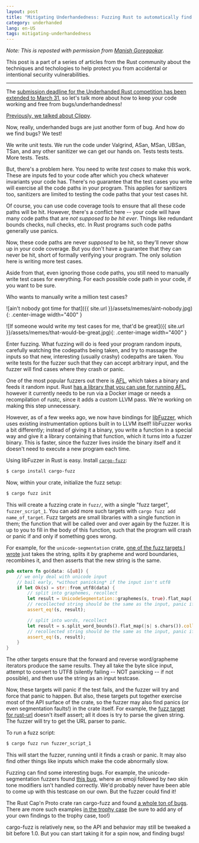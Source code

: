 ```yaml
---
layout: post
title: "Mitigating Underhandedness: Fuzzing Rust to automatically find bugs"
category: underhanded
lang: en-US
tags: mitigating-underhandedness
---
```


_Note: This is reposted with permission from [Manish Goregaokar]._

This post is a part of a series of articles from the Rust community about the
techniques and techologies to help protect you from accidental or intentional
security vulnerabilities.

 [Manish Goregaokar]: http://manishearth.github.io/blog/2017/03/02/mitigating-underhandedness-fuzzing-your-code/

---

The [submission deadline for the Underhanded Rust competition has been extended
to March 31][submit], so let's talk more about how to keep your code working
and free from bugs/underhandedness!

[Previously, we talked about Clippy][post-prev].


 [submit]: https://underhanded.rs/blog/2017/02/28/extending-submission-deadline.en-US.html
 [post-prev]: http://manishearth.github.io/blog/2017/01/21/mitigating-underhandedness-clippy/

Now, really, underhanded bugs are just another form of bug. And how do we find bugs? We test!

We write unit tests. We run the code under Valgrind, ASan, MSan, UBSan, TSan, and any other sanitizer
we can get our hands on. Tests tests tests. More tests. Tests.

But, there's a problem here. You need to write _test cases_ to make this work. These are inputs
fed to your code after which you check whatever invariants your code has. There's
no guarantee that the test cases you write will exercise all the code paths in your
program. This applies for sanitizers too, sanitizers are limited to testing the code paths
that your test cases hit.

Of course, you can use code coverage tools to ensure that all these code paths will be hit.
However, there's a conflict here -- your code will have many code paths that are
_not supposed to be hit ever_. Things like redundant bounds checks, null checks, etc.
In Rust programs such code paths generally use panics.

Now, these code paths are never _supposed_ to be hit, so they'll never show up in your
code coverage. But you don't have a guarantee that they can never be hit, short
of formally verifying your program. The only solution here is writing more test cases.

Aside from that, even ignoring those code paths, you still need to manually write
test cases for everything. For each possible code path in your code, if you want to
be sure.

Who wants to manually write a million test cases?

![ain't nobody got time for that]({{ site.url }}/assets/memes/aint-nobody.jpg){: .center-image width="400" }

![If someone would write my test cases for me, that'd be great]({{ site.url }}/assets/memes/that-would-be-great.jpg){: .center-image width="400" }

Enter fuzzing. What fuzzing will do is feed your program random inputs, carefully watching the
codepaths being taken, and try to massage the inputs so that new, interesting (usually crashy)
codepaths are taken. You write tests for the fuzzer such that they can accept arbitrary input, and
the fuzzer will find cases where they crash or panic.

One of the most popular fuzzers out there is [AFL][afl], which takes a binary and feeds it random
input. Rust [has a library that you can use for running AFL][afl.rs], however it currently needs
to be run via a Docker image or needs a recompilation of rustc, since it adds a custom LLVM pass.
We're working on making this step unnecessary.

However, as of a few weeks ago, we now have bindings for [libFuzzer], which uses existing
instrumentation options built in to LLVM itself! libFuzzer works a bit differently; instead
of giving it a binary, you write a function in a special way and give it a library containing
that function, which it turns into a fuzzer binary. This is faster, since the fuzzer lives
inside the binary itself and it doesn't need to execute a new program each time.

Using libFuzzer in Rust is easy. Install [`cargo-fuzz`][cargo-fuzz]:

 [afl]: http://lcamtuf.coredump.cx/afl/
 [afl.rs]: https://github.com/rust-fuzz/afl.rs
 [libFuzzer]: http://llvm.org/docs/LibFuzzer.html
 [cargo-fuzz]: https://github.com/rust-fuzz/cargo-fuzz

```sh
$ cargo install cargo-fuzz
```

Now, within your crate, initialize the fuzz setup:

```sh
$ cargo fuzz init
```

This will create a fuzzing crate in `fuzz/`, with a single "fuzz target", `fuzzer_script_1`.
You can add more such targets with `cargo fuzz add name_of_target`. Fuzz targets are small libraries
with a single function in them; the function that will be called over and over again by the fuzzer.
It is up to you to fill in the body of this function, such that the program will crash or panic
if and only if something goes wrong.

For example, for the `unicode-segmentation` crate, [one of the fuzz targets I wrote][unifuzz] just
takes the string, splits it by grapheme and word boundaries, recombines it, and then asserts that
the new string is the same.

```rust
pub extern fn go(data: &[u8]) {
    // we only deal with unicode input
    // bail early, *without panicking* if the input isn't utf8
    if let Ok(s) = str::from_utf8(data) {
        // split into graphemes, recollect
        let result = UnicodeSegmentation::graphemes(s, true).flat_map(|s| s.chars()).collect::<String>();
        // recollected string should be the same as the input, panic if not
        assert_eq!(s, result);

        // split into words, recollect
        let result = s.split_word_bounds().flat_map(|s| s.chars()).collect::<String>();
        // recollected string should be the same as the input, panic if not
        assert_eq!(s, result);
    }
}
```

The other targets ensure that the forward and reverse word/grapheme
iterators produce the same results. They all take the byte slice input, attempt to convert to UTF8
(silently failing  -- NOT panicking -- if not possible), and then use the string as an input
testcase.

Now, these targets will panic if the test fails, and the fuzzer will try and force that panic to
happen. But also, these targets put together exercise most of the API surface of the crate, so
the fuzzer may also find panics (or even segmentation faults!) in the crate itself. For example,
the [fuzz target for rust-url][urlfuzz] doesn't itself assert; all it does is try to parse the given
string. The fuzzer will try to get the URL parser to panic.

To run a fuzz script:

```sh
$ cargo fuzz run fuzzer_script_1
```

This will start the fuzzer, running until it finds a crash or panic. It may also
find other things like inputs which make the code abnormally slow.

Fuzzing can find some interesting bugs. For example, the unicode-segmentation
fuzzers found [this bug][unibug], where an emoji followed by _two_ skin tone modifiers
isn't handled correctly. We'd probably never have been able to come up with this testcase on our
own. But the fuzzer could find it!

The Rust Cap'n Proto crate ran cargo-fuzz and found [a whole ton of bugs][capnpbug]. There
are more such examples [in the trophy case][trophy] (be sure to add any of your own findings
to the trophy case, too!)


cargo-fuzz is relatively new, so the API and behavior may still be tweaked a bit before 1.0.
But you can start taking it for a spin now, and finding bugs!


 [unifuzz]: https://github.com/Manishearth/unicode-segmentation/blob/99b3636ef6b4d96c05644403c1c2eccba2c5f5db/fuzz/fuzzers/equality.rs
 [urlfuzz]: https://github.com/servo/rust-url/blob/3e5541e51e02d8acb10a6ea8ab174ba1bc23ce41/fuzz/fuzzers/parse.rs#L10
 [unibug]: https://github.com/unicode-rs/unicode-segmentation/issues/19
 [capnpbug]: https://dwrensha.github.io/capnproto-rust/2017/02/27/cargo-fuzz.html
 [trophy]: https://github.com/rust-fuzz/cargo-fuzz#trophy-case
